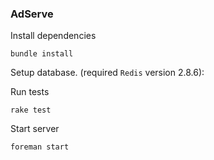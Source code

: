 ### AdServe

Install dependencies

```
bundle install
```

Setup database.  (required  `Redis` version 2.8.6):


Run tests

```
rake test
```

Start server

```
foreman start
```
